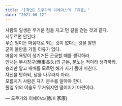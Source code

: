 ```yaml
---
title: "[격언] 도쿠가와 이에야스의 「유훈」"
date: "2021-06-12"
---
```


사람의 일생은 무거운 짐을 지고 먼 길을 걷는 것과 같다.</br>
서두르면 안된다.</br>
무슨 일이든 마음대로 되는 것이 없다는 것을 알면</br>
굳이 불만을 가질 이유가 없다.</br>
마음에 욕망이 생기거든 곤궁할 때를 생각하라.</br>
인내는 무사장구(無事長久)의 근본, 분노는 적이라 생각하라.</br>
승리만 알고 패배를 모르면 해가 자기 몸에 미친다.</br>
자신을 탓하되, 남을 나무라지 마라.</br>
모름치기 사람은 자기 분수를 알아야 한다.</br>
풀잎 위의 이슬도 무거워지면 떨어지기 마련이다.</br>

— 도쿠가와 이에야스(徳川 家康)
